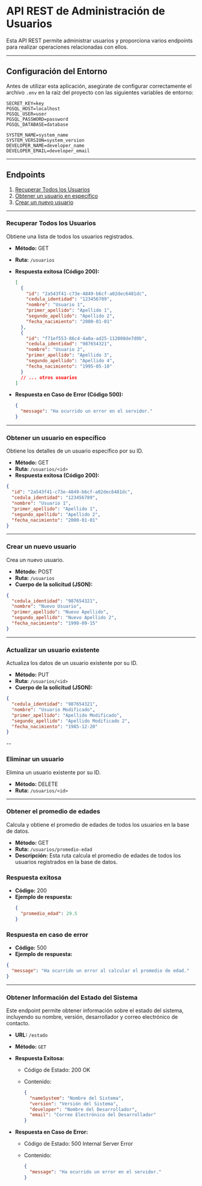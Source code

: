 # API REST de Administración de Usuarios

Esta API REST permite administrar usuarios y proporciona varios endpoints para realizar operaciones relacionadas con ellos.

---

## Configuración del Entorno

Antes de utilizar esta aplicación, asegúrate de configurar correctamente el archivo `.env` en la raíz del proyecto con las siguientes variables de entorno:

```plaintext
SECRET_KEY=key
PGSQL_HOST=localhost
PGSQL_USER=user
PGSQL_PASSWORD=password
PGSQL_DATABASE=database

SYSTEM_NAME=system_name
SYSTEM_VERSION=system_version
DEVELOPER_NAME=developer_name
DEVELOPER_EMAIL=developer_email
```

---

## Endpoints

1. [Recuperar Todos los Usuarios](#recuperar-todos-los-usuarios)
2. [Obtener un usuario en específico](#obtener-un-usuario-en-específico)
3. [Crear un nuevo usuario](#crear-un-nuevo-usuario)

---

### Recuperar Todos los Usuarios

Obtiene una lista de todos los usuarios registrados.

- **Método:** GET
- **Ruta:** `/usuarios`
- **Respuesta exitosa (Código 200):**

  ```json
  [
    {
      "id": "2a543f41-c73e-4849-b6cf-a02dec6481dc",
      "cedula_identidad": "123456789",
      "nombre": "Usuario 1",
      "primer_apellido": "Apellido 1",
      "segundo_apellido": "Apellido 2",
      "fecha_nacimiento": "2000-01-01"
    },
    {
      "id": "f71ef553-86c4-4a0a-ad25-112008de7d0b",
      "cedula_identidad": "987654321",
      "nombre": "Usuario 2",
      "primer_apellido": "Apellido 3",
      "segundo_apellido": "Apellido 4",
      "fecha_nacimiento": "1995-05-10"
    }
    // ... otros usuarios
  ]
  ```

- **Respuesta en Caso de Error (Código 500):**
  ```json
  {
    "message": "Ha ocurrido un error en el servidor."
  }
  ```

---

### Obtener un usuario en específico

Obtiene los detalles de un usuario específico por su ID.

- **Método:** GET
- **Ruta:** `/usuarios/<id>`
- **Respuesta exitosa (Código 200):**

```json
{
  "id": "2a543f41-c73e-4849-b6cf-a02dec6481dc",
  "cedula_identidad": "123456789",
  "nombre": "Usuario 1",
  "primer_apellido": "Apellido 1",
  "segundo_apellido": "Apellido 2",
  "fecha_nacimiento": "2000-01-01"
}
```

---

### Crear un nuevo usuario

Crea un nuevo usuario.

- **Método:** POST
- **Ruta:** `/usuarios`
- **Cuerpo de la solicitud (JSON):**

```json
{
  "cedula_identidad": "987654321",
  "nombre": "Nuevo Usuario",
  "primer_apellido": "Nuevo Apellido",
  "segundo_apellido": "Nuevo Apellido 2",
  "fecha_nacimiento": "1998-09-15"
}
```

---

### Actualizar un usuario existente

Actualiza los datos de un usuario existente por su ID.

- **Método:** PUT
- **Ruta:** `/usuarios/<id>`
- **Cuerpo de la solicitud (JSON):**

```json
{
  "cedula_identidad": "987654321",
  "nombre": "Usuario Modificado",
  "primer_apellido": "Apellido Modificado",
  "segundo_apellido": "Apellido Modificado 2",
  "fecha_nacimiento": "1985-12-20"
}
```

--

### Eliminar un usuario

Elimina un usuario existente por su ID.

- **Método:** DELETE
- **Ruta:** `/usuarios/<id>`

---

### Obtener el promedio de edades

Calcula y obtiene el promedio de edades de todos los usuarios en la base de datos.

- **Método:** GET
- **Ruta:** `/usuarios/promedio-edad`
- **Descripción:** Esta ruta calcula el promedio de edades de todos los usuarios registrados en la base de datos.

### Respuesta exitosa

- **Código:** 200
- **Ejemplo de respuesta:**
  ```json
  {
    "promedio_edad": 29.5
  }
  ```

### Respuesta en caso de error

- **Código:** 500
- **Ejemplo de respuesta:**

```json
{
  "message": "Ha ocurrido un error al calcular el promedio de edad."
}
```

---

### Obtener Información del Estado del Sistema

Este endpoint permite obtener información sobre el estado del sistema, incluyendo su nombre, versión, desarrollador y correo electrónico de contacto.

- **URL:** `/estado`
- **Método:** `GET`
- **Respuesta Exitosa:**

  - Código de Estado: 200 OK
  - Contenido:

    ```json
    {
      "nameSystem": "Nombre del Sistema",
      "version": "Versión del Sistema",
      "developer": "Nombre del Desarrollador",
      "email": "Correo Electrónico del Desarrollador"
    }
    ```

- **Respuesta en Caso de Error:**

  - Código de Estado: 500 Internal Server Error
  - Contenido:

    ```json
    {
      "message": "Ha ocurrido un error en el servidor."
    }
    ```
